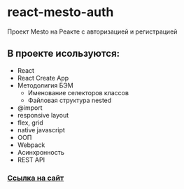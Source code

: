 # react-mesto-auth
Проект Mesto на Реакте с авторизацией и регистрацией

## В проекте исользуются:
* React
* React Create App
* Методолигия БЭМ
  * Именование селекторов классов
  * Файловая структура nested
* @import
* responsive layout
* flex, grid
* native javascript
* ООП
* Webpack
* Асинхронность
* REST API

### [Ссылка на сайт](https://sayyaa.github.io/react-mesto-auth)